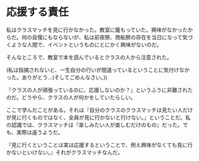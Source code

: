 # 応援する責任

私はクラスマッチを見に行かなかった。教室に籠もっていた。興味がなかったからだ。何の自慢にもならないが、私は前夜祭、商船祭の存在を当日になって気づくような人間で、イベントというものにとにかく興味がないのだ。

そんなところで、教室で本を読んでいるとクラスの人から注意された。

(私は指摘されないと、一生自分の行いが間違っているということに気付けなかった。ありがとう...(そしてごめんなさい。))

『クラスの人が頑張っているのに、応援しないのか？』というふうに非難されたのだ。どうやら、クラスの人が何かをしていたらしい。

ここで学んだことがある。それは『自分のクラスのクラスマッチは見たい人だけが見に行くものではなく、全員が見に行かないと行けない。』ということだ。私の認識では、クラスマッチは『楽しみたい人が楽しむだけのもの』だった。でも、実際は違うようだ。

『見に行くということは実は応援するということで、例え興味がなくても見に行かないといけない。』それがクラスマッチなんだ。